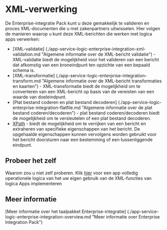<properties 
    pageTitle="Overzicht van XML verwerking in de Enterprise-integratie Pack | App-Service van Microsoft Azure | Microsoft Azure" 
    description="Informatie over het proces en XML-berichten in de Enterprise-integratie Pack en logica apps valideren" 
    services="logic-apps" 
    documentationCenter=".net,nodejs,java"
    authors="msftman" 
    manager="erikre" 
    editor="cgronlun"/>

<tags 
    ms.service="logic-apps" 
    ms.workload="integration" 
    ms.tgt_pltfrm="na" 
    ms.devlang="na" 
    ms.topic="article" 
    ms.date="07/07/2016" 
    ms.author="deonhe"/>


# <a name="xml-processing"></a>XML-verwerking

De Enterprise-integratie Pack kunt u deze gemakkelijk te valideren en proces XML-documenten die u met zakenpartners uitwisselen. Hier volgen de manieren waarop u kunt deze XML-berichten die werken met logica apps verwerken:  

- [XML-validatie] (./app-service-logic-enterprise-integration-xml-validation.md "Algemene informatie over de XML-bericht validatie") - XML-validatie biedt de mogelijkheid voor het valideren van een bericht dat afkomstig van een broneindpunt ten opzichte van een bepaald schema is.
- [XML-transformatie] (./app-service-logic-enterprise-integration-transform.md "Algemene informatie over de XML-bericht transformaties en kaarten") - XML-transformatie biedt de mogelijkheid om te converteren van een XML-bericht op basis van de vereisten van een waarde van doeleindpunt.   
- [Plat bestand coderen en plat bestand decoderen] (./app-service-logic-enterprise-integration-flatfile.md "Algemene informatie over de plat bestand coderen/decoderen") - plat bestand coderen/decoderen biedt de mogelijkheid om te versleutelen of een plat bestand decoderen. 
- [XPath](https://msdn.microsoft.com/library/mt643789.aspx) - biedt de mogelijkheid om te verrijken van een bericht en extraheren van specifieke eigenschappen van het bericht. De opgehaalde eigenschappen kunnen vervolgens worden gebruikt voor het bericht doorsturen naar een bestemming of een tussenliggende eindpunt.    

## <a name="try-it-for-yourself"></a>Probeer het zelf

Waarom zou u niet zelf proberen. Klik [hier](https://github.com/Azure/azure-quickstart-templates/tree/master/201-logic-app-veter-pipeline) voor een app volledig operationele logica van het uw eigen gebruik van de XML-functies van logica Apps implementeren 

## <a name="learn-more"></a>Meer informatie

[Meer informatie over het taalpakket Enterprise-integratie] (./app-service-logic-enterprise-integration-overview.md "Meer informatie over Enterprise Integration Pack")  
